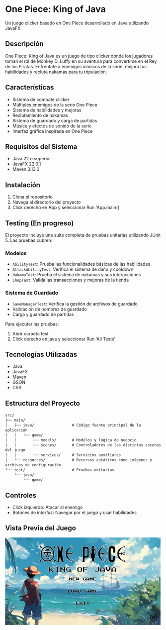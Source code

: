 # One Piece: King of Java

Un juego clicker basado en One Piece desarrollado en Java utilizando JavaFX.

## Descripción

One Piece: King of Java es un juego de tipo clicker donde los jugadores toman el rol de Monkey D. Luffy en su aventura para convertirse en el Rey de los Piratas. Enfréntate a enemigos icónicos de la serie, mejora tus habilidades y recluta nakamas para tu tripulación.

## Características

- Sistema de combate clicker
- Múltiples enemigos de la serie One Piece
- Sistema de habilidades y mejoras
- Reclutamiento de nakamas
- Sistema de guardado y carga de partidas
- Música y efectos de sonido de la serie
- Interfaz gráfica inspirada en One Piece

## Requisitos del Sistema

- Java 22 o superior
- JavaFX 22.0.1
- Maven 3.13.0

## Instalación

1. Clona el repositorio
2. Navega al directorio del proyecto
3. Click derecho en App y seleccionar Run 'App.main()'

## Testing (En progreso)

El proyecto incluye una suite completa de pruebas unitarias utilizando JUnit 5. Las pruebas cubren:

### Modelos
- `AbilityTest`: Prueba las funcionalidades básicas de las habilidades
- `AttackAbilityTest`: Verifica el sistema de daño y cooldown
- `NakamaTest`: Prueba el sistema de nakamas y sus interacciones
- `ShopTest`: Valida las transacciones y mejoras de la tienda

### Sistema de Guardado
- `SaveManagerTest`: Verifica la gestión de archivos de guardado
- Validación de nombres de guardado
- Carga y guardado de partidas

Para ejecutar las pruebas:

1. Abrir carpeta test
2. Click derecho en java y seleccionar Run 'All Tests'

## Tecnologías Utilizadas

- Java
- JavaFX
- Maven
- GSON
- CSS

## Estructura del Proyecto

```
src/
├── main/
│   ├── java/                 # Código fuente principal de la aplicación
│   │   └── game/
│   │       ├── models/       # Modelos y lógica de negocio
│   │       ├── scenes/       # Controladores de las distintas escenas del juego
│   │       └── services/     # Servicios auxiliares
│   └── resources/            # Recursos estáticos como imágenes y archivos de configuración
└── test/                     # Pruebas unitarias
    └── java/
        └── game/
```

## Controles

- Click izquierdo: Atacar al enemigo
- Botones de interfaz: Navegar por el juego y usar habilidades

## Vista Previa del Juego

<img src="/src/main/resources/assets/views/mainMenu.png" alt="Menú principal" width="500"/>
